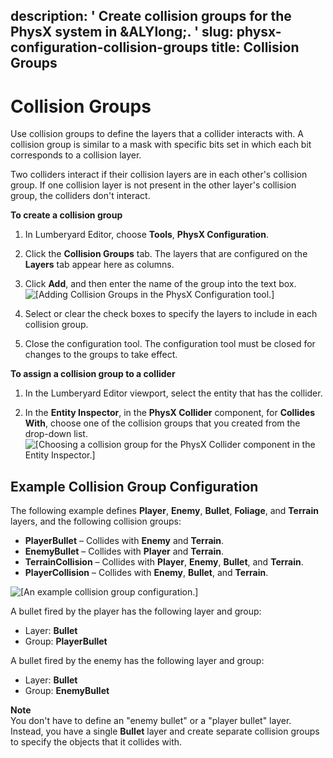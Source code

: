 description: ' Create collision groups for the PhysX system in &ALYlong;. '
slug: physx-configuration-collision-groups
title: Collision Groups
---
# Collision Groups<a name="physx-configuration-collision-groups"></a>

Use collision groups to define the layers that a collider interacts with\. A collision group is similar to a mask with specific bits set in which each bit corresponds to a collision layer\.

Two colliders interact if their collision layers are in each other's collision group\. If one collision layer is not present in the other layer's collision group, the colliders don't interact\.

**To create a collision group**

1. In Lumberyard Editor, choose **Tools**, **PhysX Configuration**\.

1. Click the **Collision Groups** tab\. The layers that are configured on the **Layers** tab appear here as columns\.

1. Click **Add**, and then enter the name of the group into the text box\.  
![\[Adding Collision Groups in the PhysX Configuration tool.\]](/images/userguide/physx/physx-configuration-4.png)

1. Select or clear the check boxes to specify the layers to include in each collision group\.

1. Close the configuration tool\. The configuration tool must be closed for changes to the groups to take effect\.

**To assign a collision group to a collider**

1. In the Lumberyard Editor viewport, select the entity that has the collider\.

1. In the **Entity Inspector**, in the **PhysX Collider** component, for **Collides With**, choose one of the collision groups that you created from the drop\-down list\.  
![\[Choosing a collision group for the PhysX Collider component in the Entity Inspector.\]](/images/userguide/physx/physx-configuration-5.png)

## Example Collision Group Configuration<a name="physx-configuration-collision-groups-example"></a>

The following example defines **Player**, **Enemy**, **Bullet**, **Foliage**, and **Terrain** layers, and the following collision groups:
+ **PlayerBullet** – Collides with **Enemy** and **Terrain**\.
+ **EnemyBullet** – Collides with **Player** and **Terrain**\.
+ **TerrainCollision** – Collides with **Player**, **Enemy**, **Bullet**, and **Terrain**\.
+ **PlayerCollision** – Collides with **Enemy**, **Bullet**, and **Terrain**\.

![\[An example collision group configuration.\]](/images/userguide/physx/physx-configuration-6.png)

A bullet fired by the player has the following layer and group:
+ Layer: **Bullet**
+ Group: **PlayerBullet**

A bullet fired by the enemy has the following layer and group:
+ Layer: **Bullet**
+ Group: **EnemyBullet**

**Note**  
You don't have to define an "enemy bullet" or a "player bullet" layer\. Instead, you have a single **Bullet** layer and create separate collision groups to specify the objects that it collides with\.